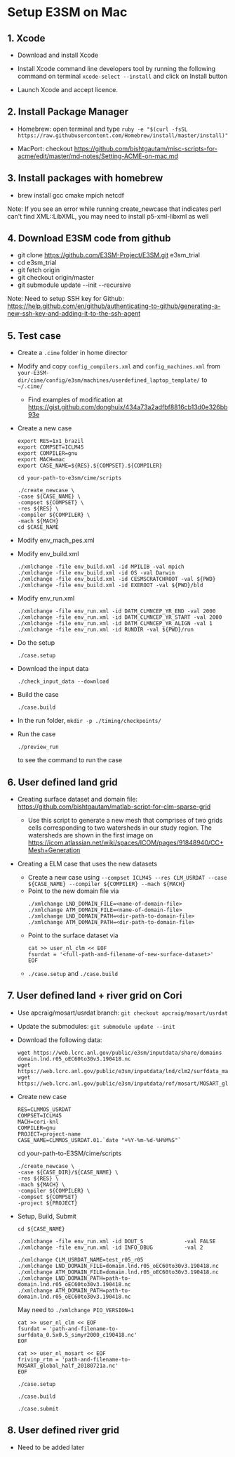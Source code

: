 <!--- **Author: Donghui Xu** (<donghui.xu@pnnl.gov>) -->

# Setup E3SM on Mac

## 1. Xcode

* Download and install Xcode

* Install Xcode command line developers tool by running the following command on terminal `xcode-select --install` and click on Install button

* Launch Xcode and accept licence.

## 2. Install Package Manager

* Homebrew: open terminal and type ```ruby -e "$(curl -fsSL https://raw.githubusercontent.com/Homebrew/install/master/install)"```

* MacPort: checkout https://github.com/bishtgautam/misc-scripts-for-acme/edit/master/md-notes/Setting-ACME-on-mac.md

## 3. Install packages with homebrew

* brew install gcc cmake mpich netcdf

Note: If you see an error while running create_newcase that indicates perl can't find XML::LibXML, you may need to install p5-xml-libxml as well

## 4. Download E3SM code from github

* git clone https://github.com/E3SM-Project/E3SM.git e3sm_trial 
* cd e3sm_trial
* git fetch origin
* git checkout origin/master
* git submodule update  --init  --recursive

Note: Need to setup SSH key for Github: https://help.github.com/en/github/authenticating-to-github/generating-a-new-ssh-key-and-adding-it-to-the-ssh-agent

## 5. Test case

* Create a ```.cime``` folder in home director

* Modify and copy ```config_compilers.xml``` and ```config_machines.xml``` from ```your-E3SM-dir/cime/config/e3sm/machines/userdefined_laptop_template/``` to ```~/.cime/```
	* Find examples of modification at https://gist.github.com/donghuix/434a73a2adfbf8816cb13d0e326bb93e

* Create a new case
	```
	export RES=1x1_brazil
	export COMPSET=ICLM45
	export COMPILER=gnu
	export MACH=mac
	export CASE_NAME=${RES}.${COMPSET}.${COMPILER}
	```

	```
	cd your-path-to-e3sm/cime/scripts
	```

	```
	./create_newcase \
	-case ${CASE_NAME} \
	-compset ${COMPSET} \
	-res ${RES} \
	-compiler ${COMPILER} \
	-mach ${MACH}
	cd $CASE_NAME
	```
* Modify env_mach_pes.xml

* Modify env_build.xml
	```
	./xmlchange -file env_build.xml -id MPILIB -val mpich
	./xmlchange -file env_build.xml -id OS -val Darwin
	./xmlchange -file env_build.xml -id CESMSCRATCHROOT -val ${PWD}
	./xmlchange -file env_build.xml -id EXEROOT -val ${PWD}/bld
	```

* Modify env_run.xml
	```
	./xmlchange -file env_run.xml -id DATM_CLMNCEP_YR_END -val 2000
	./xmlchange -file env_run.xml -id DATM_CLMNCEP_YR_START -val 2000
	./xmlchange -file env_run.xml -id DATM_CLMNCEP_YR_ALIGN -val 1
	./xmlchange -file env_run.xml -id RUNDIR -val ${PWD}/run
	```

* Do the setup
	```
	./case.setup
	```

* Download the input data
	```
	./check_input_data --download
	```

* Build the case
	```
	./case.build
	```

* In the run folder, ```mkdir -p ./timing/checkpoints/```

* Run the case
	```
	./preview_run
	``` 
	to see the command to run the case

## 6. User defined land grid
	
* Creating surface dataset and domain file: https://github.com/bishtgautam/matlab-script-for-clm-sparse-grid
	* Use this script to generate a new mesh that comprises of two grids cells corresponding to two watersheds in our study region. The watersheds are shown in the first image on https://icom.atlassian.net/wiki/spaces/ICOM/pages/91848940/CC+Mesh+Generation

* Creating a ELM case that uses the new datasets
	* Create a new case using ```--compset ICLM45 --res CLM_USRDAT --case ${CASE_NAME} --compiler ${COMPILER} --mach ${MACH}```
	* Point to the new domain file via
	  ```
	  ./xmlchange LND_DOMAIN_FILE=<name-of-domain-file>
	  ./xmlchange ATM_DOMAIN_FILE=<name-of-domain-file>
	  ./xmlchange LND_DOMAIN_PATH=<dir-path-to-domain-file>
	  ./xmlchange ATM_DOMAIN_PATH=<dir-path-to-domain-file>
	  ```
	* Point to the surface dataset via
	  ```
	  cat >> user_nl_clm << EOF
	  fsurdat = '<full-path-and-filename-of-new-surface-dataset>'
	  EOF
	  ```
	* ```./case.setup``` and ```./case.build```

## 7. User defined land + river grid on Cori
	
* Use apcraig/mosart/usrdat branch: ```git checkout apcraig/mosart/usrdat```

* Update the submodules: ```git submodule update --init```

* Download the following data:
	```
	wget https://web.lcrc.anl.gov/public/e3sm/inputdata/share/domains domain.lnd.r05_oEC60to30v3.190418.nc
	wget https://web.lcrc.anl.gov/public/e3sm/inputdata/lnd/clm2/surfdata_map/surfdata_0.5x0.5_simyr2000_c190418.nc
	wget https://web.lcrc.anl.gov/public/e3sm/inputdata/rof/mosart/MOSART_global_half_20180721a.nc
	```
* Create new case
	```
	RES=CLMMOS_USRDAT
	COMPSET=ICLM45
	MACH=cori-knl
	COMPILER=gnu
	PROJECT=project-name
	CASE_NAME=CLMMOS_USRDAT.01.`date "+%Y-%m-%d-%H%M%S"`
	```
	cd your-path-to-E3SM/cime/scripts
	```
	./create_newcase \
	-case ${CASE_DIR}/${CASE_NAME} \
	-res ${RES} \
	-mach ${MACH} \
	-compiler ${COMPILER} \
	-compset ${COMPSET} 
	-project ${PROJECT}
	```
* Setup, Build, Submit
	```
	cd ${CASE_NAME}
	```
	```
	./xmlchange -file env_run.xml -id DOUT_S             -val FALSE
	./xmlchange -file env_run.xml -id INFO_DBUG          -val 2
	```
	```
	./xmlchange CLM_USRDAT_NAME=test_r05_r05
	./xmlchange LND_DOMAIN_FILE=domain.lnd.r05_oEC60to30v3.190418.nc
	./xmlchange ATM_DOMAIN_FILE=domain.lnd.r05_oEC60to30v3.190418.nc
	./xmlchange LND_DOMAIN_PATH=path-to-domain.lnd.r05_oEC60to30v3.190418.nc
	./xmlchange ATM_DOMAIN_PATH=path-to-domain.lnd.r05_oEC60to30v3.190418.nc
	```
	May need to ```./xmlchange PIO_VERSION=1```
	```
	cat >> user_nl_clm << EOF
	fsurdat = 'path-and-filename-to-surfdata_0.5x0.5_simyr2000_c190418.nc'
	EOF
	```
	```
	cat >> user_nl_mosart << EOF
	frivinp_rtm = 'path-and-filename-to-MOSART_global_half_20180721a.nc'
	EOF
	```
	```
	./case.setup
	```
	```
	./case.build
	```
	```
	./case.submit
	```

## 8. User defined river grid
	
* Need to be added later





